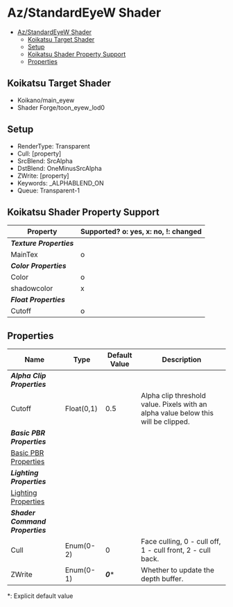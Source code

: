 # Az/StandardEyeW Shader

- [Az/StandardEyeW Shader](#azstandardeyew-shader)
  - [Koikatsu Target Shader](#koikatsu-target-shader)
  - [Setup](#setup)
  - [Koikatsu Shader Property Support](#koikatsu-shader-property-support)
  - [Properties](#properties)

## Koikatsu Target Shader
- Koikano/main_eyew
- Shader Forge/toon_eyew_lod0

## Setup
- RenderType: Transparent
- Cull: [property]
- SrcBlend: SrcAlpha
- DstBlend: OneMinusSrcAlpha
- ZWrite: [property]
- Keywords: _ALPHABLEND_ON
- Queue: Transparent-1

## Koikatsu Shader Property Support
| Property                 | Supported? o: yes, x: no, !: changed |
| ------------------------ | ------------------------------------ |
| ***Texture Properties*** |                                      |
| MainTex                  | o                                    |
| ***Color Properties***   |                                      |
| Color                    | o                                    |
| shadowcolor              | x                                    |
| ***Float Properties***   |                                      |
| Cutoff                   | o                                    |

## Properties
| Name                                            | Type       | Default Value | Description                                                                        |
| ----------------------------------------------- | ---------- | ------------- | ---------------------------------------------------------------------------------- |
| ***Alpha Clip Properties***                     |            |               |                                                                                    |
| Cutoff                                          | Float(0,1) | 0.5           | Alpha clip threshold value. Pixels with an alpha value below this will be clipped. |
| ***Basic PBR Properties***                      |            |               |                                                                                    |
| [Basic PBR Properties](basic_pbr_properties.md) |            |               |                                                                                    |
| ***Lighting Properties***                       |            |               |                                                                                    |
| [Lighting Properties](lighting_properties.md)   |            |               |                                                                                    |
| ***Shader Command Properties***                 |            |               |                                                                                    |
| Cull                                            | Enum(0-2)  | 0             | Face culling, 0 - cull off, 1 - cull front, 2 - cull back.                         |
| ZWrite                                          | Enum(0-1)  | ***0****      | Whether to update the depth buffer.                                                |

*: Explicit default value